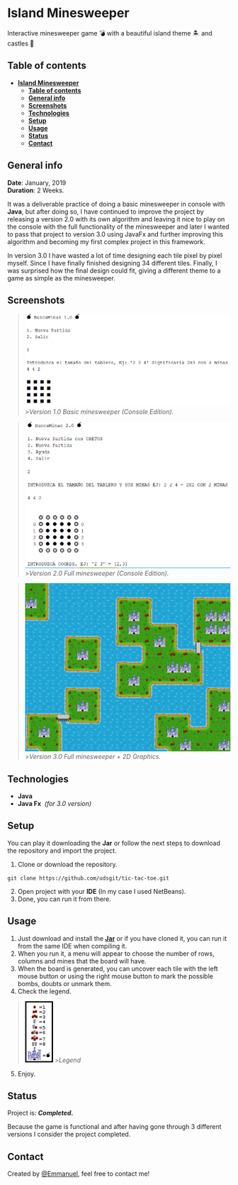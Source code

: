 # **Island Minesweeper**

Interactive minesweeper game 💣 with a beautiful island theme 🏝️ and castles 🏰

## **Table of contents**

- [**Island Minesweeper**](#island-minesweeper)
  - [**Table of contents**](#table-of-contents)
  - [**General info**](#general-info)
  - [**Screenshots**](#screenshots)
  - [**Technologies**](#technologies)
  - [**Setup**](#setup)
  - [**Usage**](#usage)
  - [**Status**](#status)
  - [**Contact**](#contact)

## **General info**

**Date**: January, 2019  
**Duration**: 2 Weeks.

It was a deliverable practice of doing a basic minesweeper in console with **Java**, but after doing so, I have continued to improve the project by releasing a version 2.0 with its own algorithm and leaving it nice to play on the console with the full functionality of the minesweeper and later I wanted to pass that project to version 3.0 using JavaFx and further improving this algorithm and becoming my first complex project in this framework.

In version 3.0 I have wasted a lot of time designing each tile pixel by pixel myself. Since I have finally finished designing 34 different tiles. Finally, I was surprised how the final design could fit, giving a different theme to a game as simple as the minesweeper.

## **Screenshots**

> ![Screenshot](images/example1.png) >_Version 1.0 Basic minesweeper (Console Edition)._

> ![Screenshot](images/example2.png) >_Version 2.0 Full minesweeper (Console Edition)._

> ![Screenshot](images/example3.png) >_Version 3.0 Full minesweeper + 2D Graphics._

## **Technologies**

- **Java**
- **Java Fx**&nbsp;&nbsp;_(for 3.0 version)_

## **Setup**

You can play it downloading the **Jar** or follow the next steps to download the repository and import the project.

1. Clone or download the repository.

```console
git clone https://github.com/udsgit/tic-tac-toe.git
```

2. Open project with your **IDE** (In my case I used NetBeans).
3. Done, you can run it from there.

## **Usage**

1. Just download and install the [**Jar**](./apk/tic-tac-toe.apk) or if you have cloned it, you can run it from the same IDE when compiling it.
2. When you run it, a menu will appear to choose the number of rows, columns and mines that the board will have.
3. When the board is generated, you can uncover each tile with the left mouse button or using the right mouse button to mark the possible bombs, doubts or unmark them.
4. Check the legend.

> ![Screenshot](images/legend.png) >_Legend_

5. Enjoy.

## **Status**

Project is: **_Completed._**

Because the game is functional and after having gone through 3 different versions I consider the project completed.

## **Contact**

Created by [@Emmanuel](https://www.linkedin.com/in/emagleza/), feel free to contact me!
